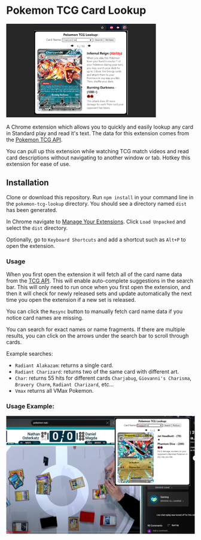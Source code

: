# Pokemon TCG Card Lookup

<img src="https://github.com/Aniki219/pokemon-tcg-lookup/blob/main/public/screenshots/Window.png" width="400">

A Chrome extension which allows you to quickly and easily lookup any card in Standard play and read it's text.
The data for this extension comes from the [Pokemon TCG API](pokemontcg.io).

You can pull up this extension while watching TCG match videos and read card descriptions without navigating to another window or tab.
Hotkey this extension for ease of use.

## Installation

Clone or download this repository. 
Run `npm install` in your command line in the `pokemon-tcg-lookup` directory.
You should see a directory named `dist` has been generated.

In Chrome navigate to [Manage Your Extensions](`chrome://extensions/`).
Click `Load Unpacked` and select the `dist` directory.

Optionally, go to `Keyboard Shortcuts` and add a shortcut such as `Alt+P` to open the extension.

### Usage

When you first open the extension it will fetch all of the card name data from the [TCG API](pokemontcg.io). This will enable auto-complete suggestions in the search bar. 
This will only need to run once when you first open the extension, and then it will check for newly released sets and update automatically the next time you open the extension if a new set is released.

You can click the `Resync` button to manually fetch card name data if you notice card names are missing.

You can search for exact names or name fragments. If there are multiple results, you can click on the arrows under the search bar to scroll through cards.

Example searches:
 - `Radiant Alakazam`: returns a single card.
 - `Radiant Charizard`: returns two of the same card with different art.
 - `Char`: returns 55 hits for different cards `Charjabug`, `Giovanni's Charisma`, `Bravery Charm`, `Radiant Charizard`, etc...
 - `Vmax` returns all VMax Pokemon.

### Usage Example:

<img src="https://github.com/Aniki219/pokemon-tcg-lookup/raw/main/public/screenshots/Usage.png" width="640">
